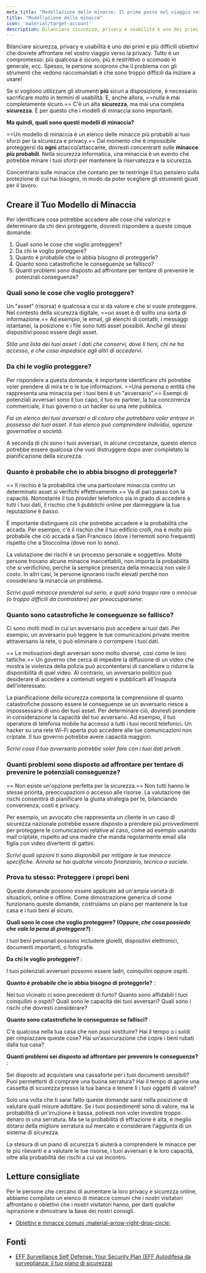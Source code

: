 ```yaml
---
meta_title: "Modellazione delle minacce: Il primo passo nel viaggio verso la privacy - Privacy Guides"
title: "Modellazione delle minacce"
icon: 'material/target-account'
description: Bilanciare sicurezza, privacy e usabilità è uno dei primi e più difficili obiettivi che dovrete affrontare nel vostro viaggio verso la privacy.
---
```


Bilanciare sicurezza, privacy e usabilità è uno dei primi e più difficili obiettivi che dovrete affrontare nel vostro viaggio verso la privacy. Tutto è un compromesso: più qualcosa è sicuro, più è restrittivo o scomodo in generale, ecc. Spesso, le persone scoprono che il problema con gli strumenti che vedono raccomandati è che sono troppo difficili da iniziare a usare!

Se si vogliono utilizzare gli strumenti **più** sicuri a disposizione, è necessario sacrificare *molto* in termini di usabilità. E, anche allora, ==nulla è mai completamente sicuro.== C'è un alta **sicurezza**, ma mai una completa **sicurezza**. È per questo che i modelli di minaccia sono importanti.

**Ma quindi, quali sono questi modelli di minaccia?**

==Un modello di minaccia è un elenco delle minacce più probabili ai tuoi sforzi per la sicurezza e privacy.== Dal momento che è impossibile proteggersi da **ogni** attacco/attaccante, dovresti concentrarti sulle **minacce più probabili**. Nella sicurezza informatica, una minaccia è un evento che potrebbe minare i tuoi sforzi per mantenere la riservatezza e la sicurezza.

Concentrarsi sulle minacce che contano per te restringe il tuo pensiero sulla protezione di cui hai bisogno, in modo da poter scegliere gli strumenti giusti per il lavoro.

## Creare il Tuo Modello di Minaccia

Per identificare cosa potrebbe accadere alle cose che valorizzi e determinare da chi devi proteggerle, dovresti rispondere a queste cinque domande:

1. Quali sono le cose che voglio proteggere?
2. Da chi le voglio proteggere?
3. Quanto è probabile che io abbia bisogno di proteggerle?
4. Quanto sono catastrofiche le conseguenze se fallisco?
5. Quanti problemi sono disposto ad affrontare per tentare di prevenire le potenziali conseguenze?

### Quali sono le cose che voglio proteggere?

Un "asset" (risorsa) è qualcosa a cui si dà valore e che si vuole proteggere. Nel contesto della sicurezza digitale, ==un asset è di solito una sorta di informazione.== Ad esempio, le email, gli elenchi di contatti, i messaggi istantanei, la posizione e i file sono tutti asset possibili. Anche gli stessi dispositivi posso essere degli asset.

*Stila una lista dei tuoi asset: i dati che conservi, dove li tieni, chi ne ha accesso, e che cosa impedisce agli altri di accedervi.*

### Da chi le voglio proteggere?

Per rispondere a questa domanda, è importante identificare chi potrebbe voler prendere di mira te o le tue informazioni. ==Una persona o entità che rappresenta una minaccia per i tuoi beni è un "avversario".== Esempi di potenziali avversari sono il tuo capo, il tuo ex partner, la tua concorrenza commerciale, il tuo governo o un hacker su una rete pubblica.

*Fai un elenco dei tuoi avversari o di coloro che potrebbero voler entrare in possesso dei tuoi asset. Il tuo elenco può comprendere individui, agenzie governative o società.*

A seconda di chi sono i tuoi avversari, in alcune circostanze, questo elenco potrebbe essere qualcosa che vuoi distruggere dopo aver completato la pianificazione della sicurezza.

### Quanto è probabile che io abbia bisogno di proteggerle?

== Il rischio è la probabilità che una particolare minaccia contro un determinato asset si verifichi effettivamente.== Va di pari passo con la capacità. Nonostante il tuo provider telefonico sia in grado di accedere a tutti i tuoi dati, il rischio che li pubblichi online per danneggiare la tua reputazione è basso.

È importante distinguere ciò che potrebbe accadere e la probabilità che accada. Per esempio, c'è il rischio che il tuo edificio crolli, ma è molto più probabile che ciò accada a San Francisco (dove i terremoti sono frequenti) rispetto che a Stoccolma (dove non lo sono).

La valutazione dei rischi è un processo personale e soggettivo. Molte persone trovano alcune minacce inaccettabili, non importa la probabilità che si verifichino, perché la semplice presenza della minaccia non vale il costo. In altri casi, le persone ignorano rischi elevati perché non considerano la minaccia un problema.

*Scrivi quali minacce prenderai sul serio, e quali sono troppo rare o innocue (o troppo difficili da contrastare) per preoccuparsene.*

### Quanto sono catastrofiche le conseguenze se fallisco?

Ci sono molti modi in cui un avversario può accedere ai tuoi dati. Per esempio, un avversario può leggere le tue comunicazioni private mentre attraversano la rete, o può eliminare o corrompere i tuoi dati.

== Le motivazioni degli avversari sono molto diverse, così come le loro tattiche.== Un governo che cerca di impedire la diffusione di un video che mostra la violenza della polizia può accontentarsi di cancellare o ridurre la disponibilità di quel video. Al contrario, un avversario politico può desiderare di accedere a contenuti segreti e pubblicarli all'insaputa dell'interessato.

La pianificazione della sicurezza comporta la comprensione di quanto catastrofiche possono essere le conseguenze se un avversario riesce a impossessarsi di uno dei tuoi asset. Per determinare ciò, dovresti prendere in considerazione la capacità del tuo avversario. Ad esempio, il tuo operatore di telefonia mobile ha accesso a tutti i tuoi record telefonici. Un hacker su una rete Wi-Fi aperta può accedere alle tue comunicazioni non criptate. Il tuo governo potrebbe avere capacità maggiori.

*Scrivi cosa il tuo avversario potrebbe voler fare con i tuoi dati privati.*

### Quanti problemi sono disposto ad affrontare per tentare di prevenire le potenziali conseguenze?

== Non esiste un'opzione perfetta per la sicurezza.== Non tutti hanno le stesse priorità, preoccupazioni o accesso alle risorse. La valutazione dei rischi consentirà di pianificare la giusta strategia per te, bilanciando convenienza, costi e privacy.

Per esempio, un avvocato che rappresenta un cliente in un caso di sicurezza nazionale potrebbe essere disposto a prendere più provvedimenti per proteggere le comunicazioni relative al caso, come ad esempio usando mail criptate, rispetto ad una madre che manda regolarmente email alla figlia con video divertenti di gattini.

*Scrivi quali opzioni ti sono disponibili per mitigare le tue minacce specifiche. Annota se hai qualche vincolo finanziario, tecnico o sociale.*

### Prova tu stesso: Proteggere i propri beni

Queste domande possono essere applicate ad un'ampia varietà di situazioni, online e offline. Come dimostrazione generica di come funzionano queste domande, costruiamo un piano per mantenere la tua casa e i tuoi beni al sicuro.

**Quali sono le cose che voglio proteggere? (Oppure, *che cosa possiedo che vale la pena di proteggere?*)**
:

I tuoi beni personali possono includere gioielli, dispositivi elettronici, documenti importanti, o fotografie.

**Da chi le voglio proteggere?**
:

I tuoi potenziali avversari possono essere ladri, coinquilini oppure ospiti.

**Quanto è probabile che io abbia bisogno di proteggerle?**
:

Nel tuo vicinato ci sono precedenti di furto? Quanto sono affidabili i tuoi coinquilini o ospiti? Quali sono le capacità dei tuoi avversari? Quali sono i rischi che dovresti considerare?

**Quanto sono catastrofiche le conseguenze se fallisci?**
:

C'è qualcosa nella tua casa che non puoi sostituire? Hai il tempo o i soldi per rimpiazzare queste cose? Hai un'assicurazione che copre i beni rubati dalla tua casa?

**Quanti problemi sei disposto ad affrontare per prevenire le conseguenze?**
:

Sei disposto ad acquistare una cassaforte per i tuoi documenti sensibili? Puoi permetterti di comprare una buona serratura? Hai il tempo di aprire una cassetta di sicurezza presso la tua banca e tenere lì i tuoi oggetti di valore?

Solo una volta che ti sarai fatto queste domande sarai nella posizione di valutare quali misure adottare. Se i tuoi possedimenti sono di valore, ma la probabilità di un'irruzione è bassa, potresti non voler investire troppo denaro in una serratura. Ma se la probabilità di effrazione è alta, è meglio dotarsi della migliore serratura sul mercato e considerare l'aggiunta di un sistema di sicurezza.

La stesura di un piano di sicurezza ti aiuterà a comprendere le minacce per te più rilevanti e a valutare le tue risorse, i tuoi avversari e le loro capacità, oltre alla probabilità dei rischi a cui vai incontro.

## Letture consigliate

Per le persone che cercano di aumentare la loro privacy e sicurezza online, abbiamo compilato un elenco di minacce comuni che i nostri visitatori affrontano o obiettivi che i nostri visitatori hanno, per darti qualche ispirazione e dimostrare la base dei nostri consigli.

- [Obiettivi e minacce comuni :material-arrow-right-drop-circle:](common-threats.md)

## Fonti

- [EFF Surveillance Self Defense: Your Security Plan (EFF Autodifesa da sorveglianza: il tuo piano di sicurezza)](https://ssd.eff.org/en/module/your-security-plan)
